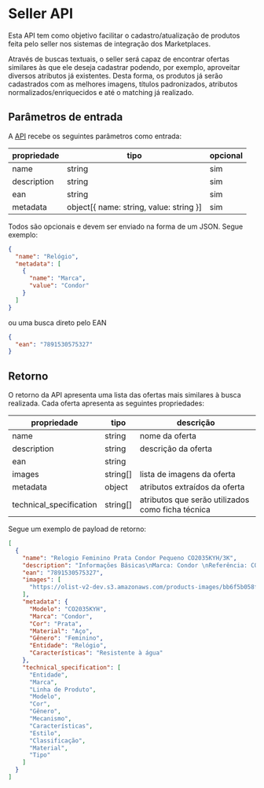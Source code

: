 # Seller API

Esta API tem como objetivo facilitar o cadastro/atualização de produtos feita pelo seller nos sistemas de integração dos Marketplaces.

Através de buscas textuais, o seller será capaz de encontrar ofertas similares às que ele deseja cadastrar podendo, por exemplo, aproveitar diversos atributos já existentes. Desta forma, os produtos já serão cadastrados com as melhores imagens, títulos padronizados, atributos normalizados/enriquecidos e até o matching já realizado.

## Parâmetros de entrada

A [API]("/api-doc/seller-api") recebe os seguintes parâmetros como entrada:

| propriedade | tipo                                    | opcional |
| ----------- | --------------------------------------- | -------- |
| name        | string                                  | sim      |
| description | string                                  | sim      |
| ean         | string                                  | sim      |
| metadata    | object[{ name: string, value: string }] | sim      |

Todos são opcionais e devem ser enviado na forma de um JSON. Segue exemplo:

```json
{
  "name": "Relógio",
  "metadata": [
    {
      "name": "Marca",
      "value": "Condor"
    }
  ]
}
```

ou uma busca direto pelo EAN

```json
{
  "ean": "7891530575327"
}
```

## Retorno

O retorno da API apresenta uma lista das ofertas mais similares à busca realizada. Cada oferta apresenta as seguintes propriedades:

| propriedade             | tipo     | descrição                                         |
| ----------------------- | -------- | ------------------------------------------------- |
| name                    | string   | nome da oferta                                    |
| description             | string   | descrição da oferta                               |
| ean                     | string   |                                                   |
| images                  | string[] | lista de imagens da oferta                        |
| metadata                | object   | atributos extraídos da oferta                     |
| technical_specification | string[] | atributos que serão utilizados como ficha técnica |

Segue um exemplo de payload de retorno:

```json
[
  {
    "name": "Relogio Feminino Prata Condor Pequeno CO2035KYH/3K",
    "description": "Informações Básicas\nMarca: Condor \nReferência: CO2035KYH/3K\nGênero: Feminino\nGarantia: 1 Ano em Toda Rede de Assistência Técnica Condor no Brasil\n \nCaracterísticas\nComposição do Vidro: Cristal Mineral\nMaterial da Caixa: Metal \nCor da Caixa: Prata \nMaterial da Pulseira: Aço Inoxidável\nCor da Pulseira: Prata \nMostrador: Fundo Prata\n \nMedidas\nDiâmetro da Caixa: 2,5 cm\nEspessura da Caixa: 0,8 cm\n \nResistência a Água: 5 ATM/ 50 Mts\nPode Lavar as Mãos: Sim\nPode Usar em Água Corrente: Sim \nPode Usar na Piscina: Não\nPode Usar em Mergulho Profundo: Não\n \nAcompanha\nNota Fiscal\nManual de Instruções\nCertificado de Garantia Condor \nCaixa Original da Condor",
    "ean": "7891530575327",
    "images": [
      "https://olist-v2-dev.s3.amazonaws.com/products-images/bb6f5b058fca47d50849a499bf086002269f7638.jpeg"
    ],
    "metadata": {
      "Modelo": "CO2035KYH",
      "Marca": "Condor",
      "Cor": "Prata",
      "Material": "Aço",
      "Gênero": "Feminino",
      "Entidade": "Relógio",
      "Características": "Resistente à água"
    },
    "technical_specification": [
      "Entidade",
      "Marca",
      "Linha de Produto",
      "Modelo",
      "Cor",
      "Gênero",
      "Mecanismo",
      "Características",
      "Estilo",
      "Classificação",
      "Material",
      "Tipo"
    ]
  }
]
```
